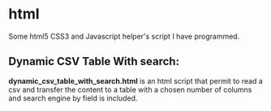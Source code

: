 # html

Some html5 CSS3 and Javascript helper's script I have programmed.


## Dynamic CSV Table With search:
**dynamic_csv_table_with_search.html** is an html script that permit to read a csv and transfer the content to a table with a chosen number of columns and search engine by field is included.
